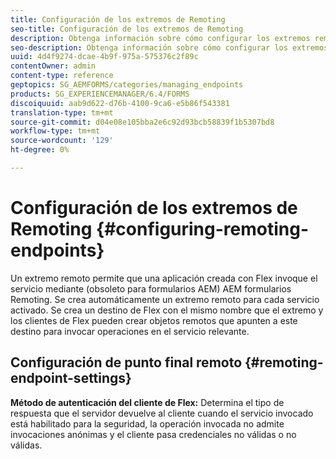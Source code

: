 ```yaml
---
title: Configuración de los extremos de Remoting
seo-title: Configuración de los extremos de Remoting
description: Obtenga información sobre cómo configurar los extremos remotos.
seo-description: Obtenga información sobre cómo configurar los extremos remotos.
uuid: 4d4f9274-dcae-4b9f-975a-575376c2f89c
contentOwner: admin
content-type: reference
geptopics: SG_AEMFORMS/categories/managing_endpoints
products: SG_EXPERIENCEMANAGER/6.4/FORMS
discoiquuid: aab9d622-d76b-4100-9ca6-e5b86f543381
translation-type: tm+mt
source-git-commit: d04e08e105bba2e6c92d93bcb58839f1b5307bd8
workflow-type: tm+mt
source-wordcount: '129'
ht-degree: 0%

---
```



# Configuración de los extremos de Remoting {#configuring-remoting-endpoints}

Un extremo remoto permite que una aplicación creada con Flex invoque el servicio mediante (obsoleto para formularios AEM) AEM formularios Remoting. Se crea automáticamente un extremo remoto para cada servicio activado. Se crea un destino de Flex con el mismo nombre que el extremo y los clientes de Flex pueden crear objetos remotos que apunten a este destino para invocar operaciones en el servicio relevante.

## Configuración de punto final remoto {#remoting-endpoint-settings}

**Método de autenticación del cliente de Flex:** Determina el tipo de respuesta que el servidor devuelve al cliente cuando el servicio invocado está habilitado para la seguridad, la operación invocada no admite invocaciones anónimas y el cliente pasa credenciales no válidas o no válidas.
